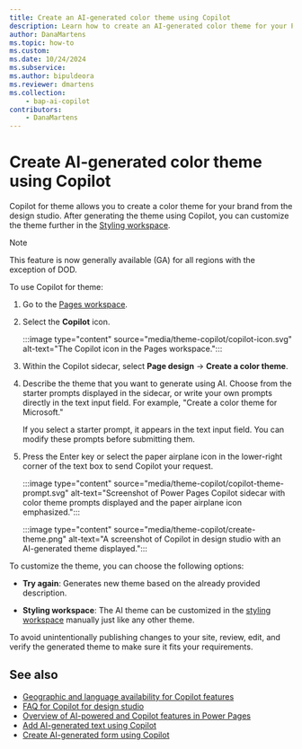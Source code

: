 ```yaml
---
title: Create an AI-generated color theme using Copilot
description: Learn how to create an AI-generated color theme for your Power Pages site using Copilot.
author: DanaMartens 
ms.topic: how-to
ms.custom: 
ms.date: 10/24/2024
ms.subservice:
ms.author: bipuldeora
ms.reviewer: dmartens
ms.collection: 
    - bap-ai-copilot
contributors:
    - DanaMartens
---
```


# Create AI-generated color theme using Copilot

Copilot for theme allows you to create a color theme for your brand from the design studio. After generating the theme using Copilot, you can customize the theme further in the [Styling workspace](style-site.md).

> [!NOTE]
> This feature is now generally available (GA) for all regions with the exception of DOD.

To use Copilot for theme:

1. Go to the [Pages workspace](first-page.md).

1. Select the **Copilot** icon.

    :::image type="content" source="media/theme-copilot/copilot-icon.svg" alt-text="The Copilot icon in the Pages workspace.":::

1. Within the Copilot sidecar, select **Page design** -> **Create a color theme**.
1. Describe the theme that you want to generate using AI. Choose from the starter prompts displayed in the sidecar, or write your own prompts directly in the text input field. For example, "Create a color theme for Microsoft."

    If you select a starter prompt, it appears in the text input field. You can modify these prompts before submitting them.

1. Press the Enter key or select the paper airplane icon in the lower-right corner of the text box to send Copilot your request.

    :::image type="content" source="media/theme-copilot/copilot-theme-prompt.svg" alt-text="Screenshot of Power Pages Copilot sidecar with color theme prompts displayed and the paper airplane icon emphasized.":::

    :::image type="content" source="media/theme-copilot/create-theme.png" alt-text="A screenshot of Copilot in design studio with an AI-generated theme displayed.":::

To customize the theme, you can choose the following options:

- **Try again**: Generates new theme based on the already provided description.

- **Styling workspace**: The AI theme can be customized in the [styling workspace](style-site.md) manually just like any other theme.

To avoid unintentionally publishing changes to your site, review, edit, and verify the generated theme to make sure it fits your requirements.

## See also

- [Geographic and language availability for Copilot features](https://aka.ms/bapcopilot-intl-report-external)
- [FAQ for Copilot for design studio](../faqs-design-studio.md)
- [Overview of AI-powered and Copilot features in Power Pages](../configure/ai-copilot-overview.md)
- [Add AI-generated text using Copilot](add-text-copilot.md)
- [Create AI-generated form using Copilot](add-form-copilot.md)

